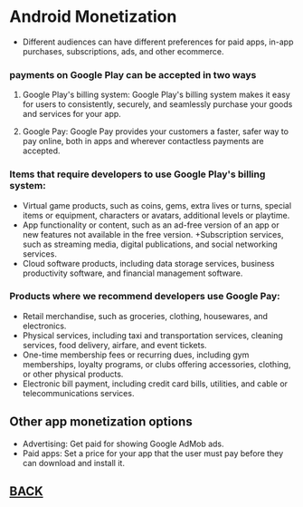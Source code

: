 # Android Monetization

+ Different audiences can have different preferences for paid apps, in-app purchases, subscriptions, ads, and other ecommerce.

### payments on Google Play can be accepted in two ways

1. Google Play's billing system: Google Play's billing system makes it easy for users to consistently, securely, and seamlessly purchase your goods and services for your app.

2. Google Pay: Google Pay provides your customers a faster, safer way to pay online, both in apps and wherever contactless payments are accepted. 

### Items that require developers to use Google Play's billing system:

+ Virtual game products, such as coins, gems, extra lives or turns, special items or equipment, characters or avatars, additional levels or playtime.
+ App functionality or content, such as an ad-free version of an app or new features not available in the free version.
+Subscription services, such as streaming media, digital publications, and social networking services.
+ Cloud software products, including data storage services, business productivity software, and financial management software.

### Products where we recommend developers use Google Pay:

+ Retail merchandise, such as groceries, clothing, housewares, and electronics.
+ Physical services, including taxi and transportation services, cleaning services, food delivery, airfare, and event tickets.
+ One-time membership fees or recurring dues, including gym memberships, loyalty programs, or clubs offering accessories, clothing, or other physical products.
+ Electronic bill payment, including credit card bills, utilities, and cable or telecommunications services.

## Other app monetization options

+ Advertising: Get paid for showing Google AdMob ads.
+ Paid apps: Set a price for your app that the user must pay before they can download and install it.

## [BACK](../README.md)
